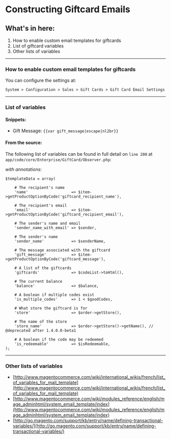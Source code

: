 # Constructing Giftcard Emails

## What's in here:

1. How to enable custom email templates for giftcards
2. List of giftcard variables
3. Other lists of variables

---

### How to enable custom email templates for giftcards

You can configure the settings at:

`System > Configuration > Sales > Gift Cards > Gift Card Email Settings `

---

### List of variables

#### Snippets:

- Gift Message: `{{var gift_message|escape|nl2br}}`


#### From the source:

The following list of variables can be found in full detail on `line 200` at `app/code/core/Enterprise/GiftCard/Observer.php`:

*with annotations*:

```
$templateData = array(

    # The recipient's name
    'name'                   => $item->getProductOptionByCode('giftcard_recipient_name'),
    
    # The recipient's email
    'email'                  => $item->getProductOptionByCode('giftcard_recipient_email'),
    
    # The sender's name and email
    'sender_name_with_email' => $sender,
    
    # The sender's name
    'sender_name'            => $senderName,
    
    # The message associated with the giftcard
    'gift_message'           => $item->getProductOptionByCode('giftcard_message'),
    
    # A list of the giftcards
    'giftcards'              => $codeList->toHtml(),
    
    # The current balance
    'balance'                => $balance,
    
    # A boolean if multiple codes exist
    'is_multiple_codes'      => 1 < $goodCodes,
    
    # What store the giftcard is for
    'store'                  => $order->getStore(),
    
    # The name of the store
    'store_name'             => $order->getStore()->getName(), // @deprecated after 1.4.0.0-beta1
    
    # A boolean if the code may be redeemed
    'is_redeemable'          => $isRedeemable,
);
```
---

### Other lists of variables

- [http://www.magentocommerce.com/wiki/international_wikis/french/list_of_variables_for_mail_template](http://www.magentocommerce.com/wiki/international_wikis/french/list_of_variables_for_mail_template)
- [http://www.magentocommerce.com/wiki/modules_reference/english/mage_adminhtml/system_email_template/index](http://www.magentocommerce.com/wiki/modules_reference/english/mage_adminhtml/system_email_template/index)
- [http://go.magento.com/support/kb/entry/name/defining-transactional-variables/](http://go.magento.com/support/kb/entry/name/defining-transactional-variables/)
